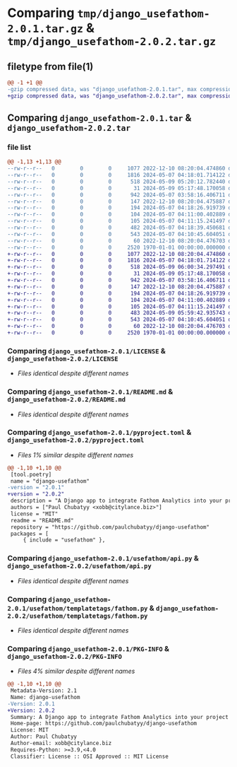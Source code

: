 # Comparing `tmp/django_usefathom-2.0.1.tar.gz` & `tmp/django_usefathom-2.0.2.tar.gz`

## filetype from file(1)

```diff
@@ -1 +1 @@
-gzip compressed data, was "django_usefathom-2.0.1.tar", max compression
+gzip compressed data, was "django_usefathom-2.0.2.tar", max compression
```

## Comparing `django_usefathom-2.0.1.tar` & `django_usefathom-2.0.2.tar`

### file list

```diff
@@ -1,13 +1,13 @@
--rw-r--r--   0        0        0     1077 2022-12-10 08:20:04.474860 django_usefathom-2.0.1/LICENSE
--rw-r--r--   0        0        0     1816 2024-05-07 04:18:01.714122 django_usefathom-2.0.1/README.md
--rw-r--r--   0        0        0      518 2024-05-09 05:20:12.782440 django_usefathom-2.0.1/pyproject.toml
--rw-r--r--   0        0        0       31 2024-05-09 05:17:48.170058 django_usefathom-2.0.1/usefathom/__init__.py
--rw-r--r--   0        0        0      942 2024-05-07 03:58:16.406711 django_usefathom-2.0.1/usefathom/api.py
--rw-r--r--   0        0        0      147 2022-12-10 08:20:04.475887 django_usefathom-2.0.1/usefathom/apps.py
--rw-r--r--   0        0        0      194 2024-05-07 04:18:26.919739 django_usefathom-2.0.1/usefathom/context_processors.py
--rw-r--r--   0        0        0      104 2024-05-07 04:11:00.402889 django_usefathom-2.0.1/usefathom/templates/usefathom/click.html
--rw-r--r--   0        0        0      105 2024-05-07 04:11:15.241497 django_usefathom-2.0.1/usefathom/templates/usefathom/submit.html
--rw-r--r--   0        0        0      482 2024-05-07 04:18:39.450681 django_usefathom-2.0.1/usefathom/templates/usefathom/usefathom.html
--rw-r--r--   0        0        0      543 2024-05-07 04:10:45.604051 django_usefathom-2.0.1/usefathom/templatetags/fathom.py
--rw-r--r--   0        0        0       60 2022-12-10 08:20:04.476703 django_usefathom-2.0.1/usefathom/tests.py
--rw-r--r--   0        0        0     2520 1970-01-01 00:00:00.000000 django_usefathom-2.0.1/PKG-INFO
+-rw-r--r--   0        0        0     1077 2022-12-10 08:20:04.474860 django_usefathom-2.0.2/LICENSE
+-rw-r--r--   0        0        0     1816 2024-05-07 04:18:01.714122 django_usefathom-2.0.2/README.md
+-rw-r--r--   0        0        0      518 2024-05-09 06:00:34.297491 django_usefathom-2.0.2/pyproject.toml
+-rw-r--r--   0        0        0       31 2024-05-09 05:17:48.170058 django_usefathom-2.0.2/usefathom/__init__.py
+-rw-r--r--   0        0        0      942 2024-05-07 03:58:16.406711 django_usefathom-2.0.2/usefathom/api.py
+-rw-r--r--   0        0        0      147 2022-12-10 08:20:04.475887 django_usefathom-2.0.2/usefathom/apps.py
+-rw-r--r--   0        0        0      194 2024-05-07 04:18:26.919739 django_usefathom-2.0.2/usefathom/context_processors.py
+-rw-r--r--   0        0        0      104 2024-05-07 04:11:00.402889 django_usefathom-2.0.2/usefathom/templates/usefathom/click.html
+-rw-r--r--   0        0        0      105 2024-05-07 04:11:15.241497 django_usefathom-2.0.2/usefathom/templates/usefathom/submit.html
+-rw-r--r--   0        0        0      483 2024-05-09 05:59:42.935743 django_usefathom-2.0.2/usefathom/templates/usefathom/usefathom.html
+-rw-r--r--   0        0        0      543 2024-05-07 04:10:45.604051 django_usefathom-2.0.2/usefathom/templatetags/fathom.py
+-rw-r--r--   0        0        0       60 2022-12-10 08:20:04.476703 django_usefathom-2.0.2/usefathom/tests.py
+-rw-r--r--   0        0        0     2520 1970-01-01 00:00:00.000000 django_usefathom-2.0.2/PKG-INFO
```

### Comparing `django_usefathom-2.0.1/LICENSE` & `django_usefathom-2.0.2/LICENSE`

 * *Files identical despite different names*

### Comparing `django_usefathom-2.0.1/README.md` & `django_usefathom-2.0.2/README.md`

 * *Files identical despite different names*

### Comparing `django_usefathom-2.0.1/pyproject.toml` & `django_usefathom-2.0.2/pyproject.toml`

 * *Files 1% similar despite different names*

```diff
@@ -1,10 +1,10 @@
 [tool.poetry]
 name = "django-usefathom"
-version = "2.0.1"
+version = "2.0.2"
 description = "A Django app to integrate Fathom Analytics into your project"
 authors = ["Paul Chubatyy <xobb@citylance.biz>"]
 license = "MIT"
 readme = "README.md"
 repository = "https://github.com/paulchubatyy/django-usefathom"
 packages = [
     { include = "usefathom" },
```

### Comparing `django_usefathom-2.0.1/usefathom/api.py` & `django_usefathom-2.0.2/usefathom/api.py`

 * *Files identical despite different names*

### Comparing `django_usefathom-2.0.1/usefathom/templatetags/fathom.py` & `django_usefathom-2.0.2/usefathom/templatetags/fathom.py`

 * *Files identical despite different names*

### Comparing `django_usefathom-2.0.1/PKG-INFO` & `django_usefathom-2.0.2/PKG-INFO`

 * *Files 4% similar despite different names*

```diff
@@ -1,10 +1,10 @@
 Metadata-Version: 2.1
 Name: django-usefathom
-Version: 2.0.1
+Version: 2.0.2
 Summary: A Django app to integrate Fathom Analytics into your project
 Home-page: https://github.com/paulchubatyy/django-usefathom
 License: MIT
 Author: Paul Chubatyy
 Author-email: xobb@citylance.biz
 Requires-Python: >=3.9,<4.0
 Classifier: License :: OSI Approved :: MIT License
```


